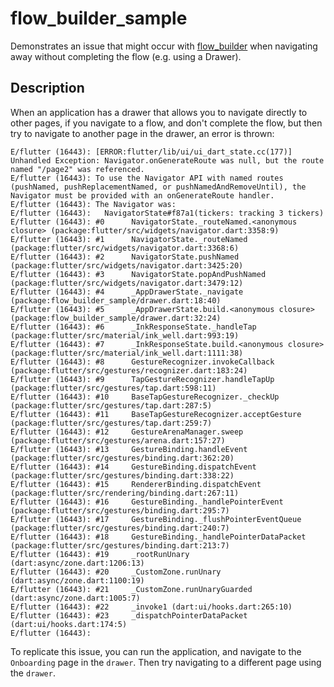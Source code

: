 # flow_builder_sample

Demonstrates an issue that might occur with [flow_builder](https://github.com/felangel/flow_builder) when
navigating away without completing the flow (e.g. using a Drawer).

## Description

When an application has a drawer that allows you to navigate directly to other pages,
if you navigate to a flow, and don't complete the flow, but then try to navigate to another page
in the drawer, an error is thrown:

```
E/flutter (16443): [ERROR:flutter/lib/ui/ui_dart_state.cc(177)] Unhandled Exception: Navigator.onGenerateRoute was null, but the route named "/page2" was referenced.
E/flutter (16443): To use the Navigator API with named routes (pushNamed, pushReplacementNamed, or pushNamedAndRemoveUntil), the Navigator must be provided with an onGenerateRoute handler.
E/flutter (16443): The Navigator was:
E/flutter (16443):   NavigatorState#f87a1(tickers: tracking 3 tickers)
E/flutter (16443): #0      NavigatorState._routeNamed.<anonymous closure> (package:flutter/src/widgets/navigator.dart:3358:9)
E/flutter (16443): #1      NavigatorState._routeNamed (package:flutter/src/widgets/navigator.dart:3368:6)
E/flutter (16443): #2      NavigatorState.pushNamed (package:flutter/src/widgets/navigator.dart:3425:20)
E/flutter (16443): #3      NavigatorState.popAndPushNamed (package:flutter/src/widgets/navigator.dart:3479:12)
E/flutter (16443): #4      _AppDrawerState._navigate (package:flow_builder_sample/drawer.dart:18:40)
E/flutter (16443): #5      _AppDrawerState.build.<anonymous closure> (package:flow_builder_sample/drawer.dart:32:24)
E/flutter (16443): #6      _InkResponseState._handleTap (package:flutter/src/material/ink_well.dart:993:19)
E/flutter (16443): #7      _InkResponseState.build.<anonymous closure> (package:flutter/src/material/ink_well.dart:1111:38)
E/flutter (16443): #8      GestureRecognizer.invokeCallback (package:flutter/src/gestures/recognizer.dart:183:24)
E/flutter (16443): #9      TapGestureRecognizer.handleTapUp (package:flutter/src/gestures/tap.dart:598:11)
E/flutter (16443): #10     BaseTapGestureRecognizer._checkUp (package:flutter/src/gestures/tap.dart:287:5)
E/flutter (16443): #11     BaseTapGestureRecognizer.acceptGesture (package:flutter/src/gestures/tap.dart:259:7)
E/flutter (16443): #12     GestureArenaManager.sweep (package:flutter/src/gestures/arena.dart:157:27)
E/flutter (16443): #13     GestureBinding.handleEvent (package:flutter/src/gestures/binding.dart:362:20)
E/flutter (16443): #14     GestureBinding.dispatchEvent (package:flutter/src/gestures/binding.dart:338:22)
E/flutter (16443): #15     RendererBinding.dispatchEvent (package:flutter/src/rendering/binding.dart:267:11)
E/flutter (16443): #16     GestureBinding._handlePointerEvent (package:flutter/src/gestures/binding.dart:295:7)
E/flutter (16443): #17     GestureBinding._flushPointerEventQueue (package:flutter/src/gestures/binding.dart:240:7)
E/flutter (16443): #18     GestureBinding._handlePointerDataPacket (package:flutter/src/gestures/binding.dart:213:7)
E/flutter (16443): #19     _rootRunUnary (dart:async/zone.dart:1206:13)
E/flutter (16443): #20     _CustomZone.runUnary (dart:async/zone.dart:1100:19)
E/flutter (16443): #21     _CustomZone.runUnaryGuarded (dart:async/zone.dart:1005:7)
E/flutter (16443): #22     _invoke1 (dart:ui/hooks.dart:265:10)
E/flutter (16443): #23     _dispatchPointerDataPacket (dart:ui/hooks.dart:174:5)
E/flutter (16443): 

```

To replicate this issue, you can run the application, and navigate to the `Onboarding` page in the 
`drawer`. Then try navigating to a different page using the `drawer`.


